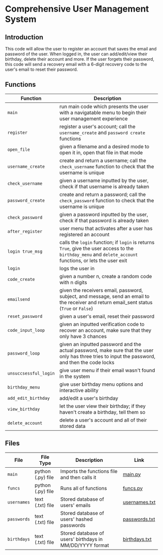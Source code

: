 # Comprehensive User Management System

## Introduction

This code will allow the user to register an account that saves the email and password of the user. When logged in, the user can add/edit/view their birthday, delete their account and more. If the user forgets their password, this code will send a recovery email with a 6-digit recovery code to the user's email to reset their password.

## Functions

Function | Description
------------- | -------------
`main`  | run main code which presents the user with a navigatable menu to begin their user management experience
`register`  | register a user's account; call the `username_create` and `password create` functions
`open_file`  | given a filename and a desired mode to open it in, open that file in that mode
`username_create` | create and return a username; call the `check_username` function to check that the username is unique
`check_username` | given a username inputted by the user, check if that username is already taken
`password_create` | create and return a password; call the `check_password` function to check that the username is unique
`check_password` | given a password inputted by the user, check if that password is already taken
`after_register` | user menu that activates after a user has registered an account
`login true_msg` | calls the `login` function; if `login` is returns `True`, give the user access to the `birthday_menu` and `delete_account` functions, or lets the user exit
`login` | logs the user in
`code_create` | given a number n, create a random code with n digits
`emailsend` | given the receivers email, password, subject, and message, send an email to the receiver and return email_sent status (`True` or `False`)
`reset_password` | given a user's email, reset their password
`code_input_loop` | given an inputted verification code to recover an account, make sure that they only have 3 chances
`password_loop` | given an inputted password and the actual password, make sure that the user only has three tries to input the password, and then the code locks
`unsuccsessful_login` | give user menu if their email wasn't found in the system
`birthday_menu` | give user birthday menu options and interactive ability
`add_edit_birthday` | add/edit a user's birthday
`view_birthday` | let the user view their birthday; if they haven't create a birthday, tell them so
`delete_account` | delete a user's account and all of their stored data

## Files

File | File Type | Description | Link
------------- | ------------- | ------------- | -------------
`main` | python (.py) file | Imports the functions file and then calls it | [main.py](https://github.com/kehillah-coding-2022/user-management-EytanGF/blob/main/main.py)
`funcs` | python (.py) file | Runs all of functions | [funcs.py](https://github.com/kehillah-coding-2022/user-management-EytanGF/blob/main/funcs.py)
`usernames` | text (.txt) file | Stored database of users' emails | [usernames.txt](https://github.com/kehillah-coding-2022/user-management-EytanGF/blob/main/usernames.txt)
`passwords` | text (.txt) file | Stored database of users' hashed passwords | [passwords.txt](https://github.com/kehillah-coding-2022/user-management-EytanGF/blob/main/passwords.txt)
`birthdays` | text (.txt) file | Stored database of users' birthdays in MM/DD/YYYY format | [birthdays.txt](https://github.com/kehillah-coding-2022/user-management-EytanGF/blob/main/birthdays.txt)
